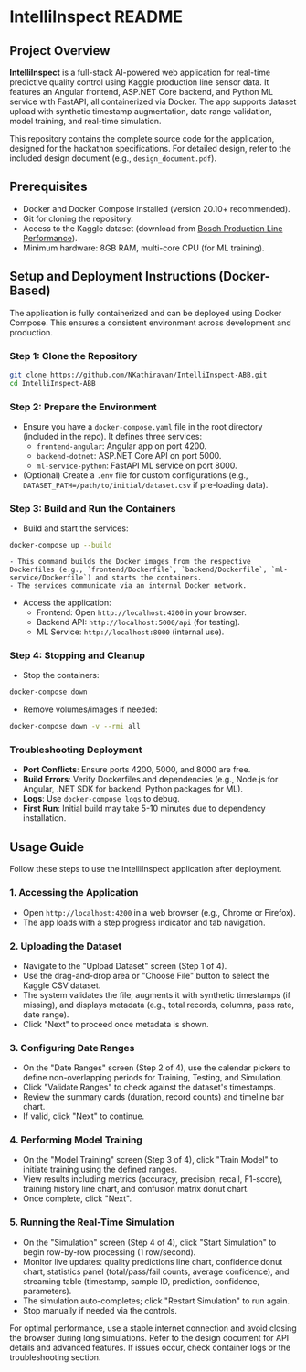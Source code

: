 # IntelliInspect README

## Project Overview

**IntelliInspect** is a full-stack AI-powered web application for real-time predictive quality control using Kaggle production line sensor data. It features an Angular frontend, ASP.NET Core backend, and Python ML service with FastAPI, all containerized via Docker. The app supports dataset upload with synthetic timestamp augmentation, date range validation, model training, and real-time simulation.

This repository contains the complete source code for the application, designed for the hackathon specifications. For detailed design, refer to the included design document (e.g., `design_document.pdf`).

## Prerequisites

- Docker and Docker Compose installed (version 20.10+ recommended).
- Git for cloning the repository.
- Access to the Kaggle dataset (download from [Bosch Production Line Performance](https://www.kaggle.com/c/bosch-production-line-performance/data)).
- Minimum hardware: 8GB RAM, multi-core CPU (for ML training).


## Setup and Deployment Instructions (Docker-Based)

The application is fully containerized and can be deployed using Docker Compose. This ensures a consistent environment across development and production.

### Step 1: Clone the Repository

```bash
git clone https://github.com/NKathiravan/IntelliInspect-ABB.git
cd IntelliInspect-ABB
```


### Step 2: Prepare the Environment

- Ensure you have a `docker-compose.yaml` file in the root directory (included in the repo). It defines three services:
    - `frontend-angular`: Angular app on port 4200.
    - `backend-dotnet`: ASP.NET Core API on port 5000.
    - `ml-service-python`: FastAPI ML service on port 8000.
- (Optional) Create a `.env` file for custom configurations (e.g., `DATASET_PATH=/path/to/initial/dataset.csv` if pre-loading data).


### Step 3: Build and Run the Containers

- Build and start the services:

```bash
docker-compose up --build
```

    - This command builds the Docker images from the respective Dockerfiles (e.g., `frontend/Dockerfile`, `backend/Dockerfile`, `ml-service/Dockerfile`) and starts the containers.
    - The services communicate via an internal Docker network.
- Access the application:
    - Frontend: Open `http://localhost:4200` in your browser.
    - Backend API: `http://localhost:5000/api` (for testing).
    - ML Service: `http://localhost:8000` (internal use).


### Step 4: Stopping and Cleanup

- Stop the containers:

```bash
docker-compose down
```

- Remove volumes/images if needed:

```bash
docker-compose down -v --rmi all
```


### Troubleshooting Deployment

- **Port Conflicts**: Ensure ports 4200, 5000, and 8000 are free.
- **Build Errors**: Verify Dockerfiles and dependencies (e.g., Node.js for Angular, .NET SDK for backend, Python packages for ML).
- **Logs**: Use `docker-compose logs` to debug.
- **First Run**: Initial build may take 5-10 minutes due to dependency installation.


## Usage Guide

Follow these steps to use the IntelliInspect application after deployment.

### 1. Accessing the Application

- Open `http://localhost:4200` in a web browser (e.g., Chrome or Firefox).
- The app loads with a step progress indicator and tab navigation.


### 2. Uploading the Dataset

- Navigate to the "Upload Dataset" screen (Step 1 of 4).
- Use the drag-and-drop area or "Choose File" button to select the Kaggle CSV dataset.
- The system validates the file, augments it with synthetic timestamps (if missing), and displays metadata (e.g., total records, columns, pass rate, date range).
- Click "Next" to proceed once metadata is shown.


### 3. Configuring Date Ranges

- On the "Date Ranges" screen (Step 2 of 4), use the calendar pickers to define non-overlapping periods for Training, Testing, and Simulation.
- Click "Validate Ranges" to check against the dataset's timestamps.
- Review the summary cards (duration, record counts) and timeline bar chart.
- If valid, click "Next" to continue.


### 4. Performing Model Training

- On the "Model Training" screen (Step 3 of 4), click "Train Model" to initiate training using the defined ranges.
- View results including metrics (accuracy, precision, recall, F1-score), training history line chart, and confusion matrix donut chart.
- Once complete, click "Next".


### 5. Running the Real-Time Simulation

- On the "Simulation" screen (Step 4 of 4), click "Start Simulation" to begin row-by-row processing (1 row/second).
- Monitor live updates: quality predictions line chart, confidence donut chart, statistics panel (total/pass/fail counts, average confidence), and streaming table (timestamp, sample ID, prediction, confidence, parameters).
- The simulation auto-completes; click "Restart Simulation" to run again.
- Stop manually if needed via the controls.

For optimal performance, use a stable internet connection and avoid closing the browser during long simulations. Refer to the design document for API details and advanced features. If issues occur, check container logs or the troubleshooting section.


